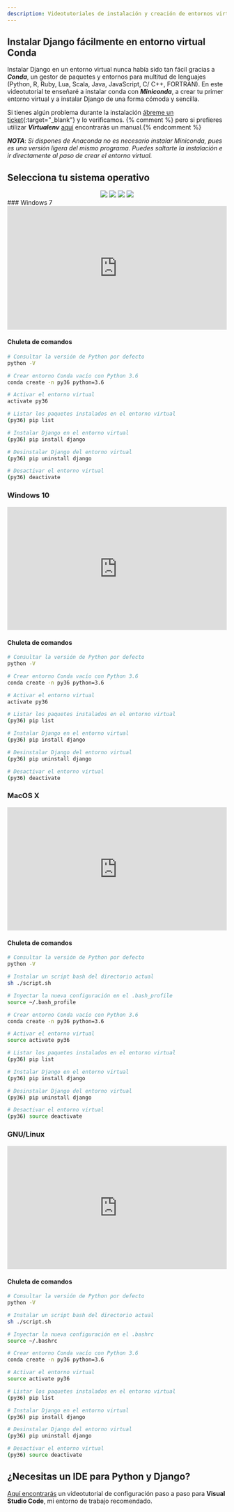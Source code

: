 ```yaml
---
description: Videotutoriales de instalación y creación de entornos virtuales vía Conda para instalar Django Framework fácilmente en Windows, GNU/Linux y Mac OS X.
---
```

<style>.embed-container { position: relative; padding-bottom: 56.25%; height: 0; overflow: hidden; max-width: 100%; height: auto; margin-bottom: 1rem; } .embed-container iframe, .embed-container object, .embed-container embed { position: absolute; top: 0; left: 0; width: 100%; height: 100%; }</style>
## Instalar Django fácilmente en entorno virtual Conda

Instalar Django en un entorno virtual nunca había sido tan fácil gracias a ***Conda***, un gestor de paquetes y entornos para multitud de lenguajes (Python, R, Ruby, Lua, Scala, Java, JavaScript, C/ C++, FORTRAN). En este videotutorial te enseñaré a instalar conda con ***Miniconda***, a crear tu primer entorno virtual y a instalar Django de una forma cómoda y sencilla. 

Si tienes algún problema durante la instalación [ábreme un ticket](https://github.com/hcosta/instalardjango.com/issues){:target="_blank"} y lo verificamos. {% comment %} pero si prefieres utilizar ***Virtualenv*** [aquí](virtualenv.md) encontrarás un manual.{% endcomment %}

***NOTA***: *Si dispones de Anaconda no es necesario instalar Miniconda, pues es una versión ligera del mismo programa. Puedes saltarte la instalación e ir directamente al paso de crear el entorno virtual.*

## Selecciona tu sistema operativo

<div style="text-align:center;">
  <a href="#win7"><img src="{{ '/assets/img/Logo_Windows_7.png' | relative_url }}" /></a>
  <a href="#win10"><img src="{{ '/assets/img/Logo_Windows_10.png' | relative_url }}" /></a>
  <a href="#mac"><img src="{{ '/assets/img/Logo_MacOS.png' | relative_url }}" /></a>
  <a href="#linux"><img src="{{ '/assets/img/Logo_Linux.png' | relative_url }}" /></a>
</div>
<a name="win7"></a>
### Windows 7
<div class='embed-container'><iframe src='https://player.vimeo.com/video/254702022' frameborder='0' webkitAllowFullScreen mozallowfullscreen allowFullScreen></iframe></div>

#### Chuleta de comandos
```bash
# Consultar la versión de Python por defecto
python -V

# Crear entorno Conda vacío con Python 3.6
conda create -n py36 python=3.6

# Activar el entorno virtual
activate py36

# Listar los paquetes instalados en el entorno virtual
(py36) pip list

# Instalar Django en el entorno virtual
(py36) pip install django

# Desinstalar Django del entorno virtual
(py36) pip uninstall django

# Desactivar el entorno virtual
(py36) deactivate
```
<a name="win10"></a>
### Windows 10 
<div class='embed-container'><iframe src='https://player.vimeo.com/video/254713961' frameborder='0' webkitAllowFullScreen mozallowfullscreen allowFullScreen></iframe></div>

#### Chuleta de comandos
```bash
# Consultar la versión de Python por defecto
python -V

# Crear entorno Conda vacío con Python 3.6
conda create -n py36 python=3.6

# Activar el entorno virtual
activate py36

# Listar los paquetes instalados en el entorno virtual
(py36) pip list

# Instalar Django en el entorno virtual
(py36) pip install django

# Desinstalar Django del entorno virtual
(py36) pip uninstall django

# Desactivar el entorno virtual
(py36) deactivate
```
<a name="mac"></a>
### MacOS X 
<div class='embed-container'><iframe src='https://player.vimeo.com/video/254727538' frameborder='0' webkitAllowFullScreen mozallowfullscreen allowFullScreen></iframe></div>

#### Chuleta de comandos
```bash
# Consultar la versión de Python por defecto
python -V

# Instalar un script bash del directorio actual
sh ./script.sh

# Inyectar la nueva configuración en el .bash_profile
source ~/.bash_profile

# Crear entorno Conda vacío con Python 3.6
conda create -n py36 python=3.6

# Activar el entorno virtual
source activate py36

# Listar los paquetes instalados en el entorno virtual
(py36) pip list

# Instalar Django en el entorno virtual
(py36) pip install django

# Desinstalar Django del entorno virtual
(py36) pip uninstall django

# Desactivar el entorno virtual
(py36) source deactivate
```
<a name="linux"></a>
### GNU/Linux 
<div class='embed-container'><iframe src='https://player.vimeo.com/video/254740303' frameborder='0' webkitAllowFullScreen mozallowfullscreen allowFullScreen></iframe></div>

#### Chuleta de comandos
```bash
# Consultar la versión de Python por defecto
python -V

# Instalar un script bash del directorio actual
sh ./script.sh

# Inyectar la nueva configuración en el .bashrc
source ~/.bashrc

# Crear entorno Conda vacío con Python 3.6
conda create -n py36 python=3.6

# Activar el entorno virtual
source activate py36

# Listar los paquetes instalados en el entorno virtual
(py36) pip list

# Instalar Django en el entorno virtual
(py36) pip install django

# Desinstalar Django del entorno virtual
(py36) pip uninstall django

# Desactivar el entorno virtual
(py36) source deactivate
```

## ¿Necesitas un IDE para Python y Django?

[Aquí encontrarás](visualstudiocode.md) un videotutorial de configuración paso a paso para **Visual Studio Code**, mi entorno de trabajo recomendado.
